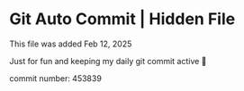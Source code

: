 # Git Auto Commit | Hidden File

This file was added Feb 12, 2025

Just for fun and keeping my daily git commit active 🤪

commit number: 453839
